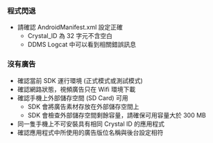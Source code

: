 ### 程式閃退
  - 請確認 AndroidManifest.xml 設定正確
    - Crystal_ID 為 32 字元不含空白
	- DDMS Logcat 中可以看到相關錯誤訊息

### 沒有廣告
  - 確認當前 SDK 運行環境 (正式模式或測試模式)
  - 確認網路狀態，視頻廣告只在 Wifi 環境下載
  - 確認手機上外部儲存空間 (SD Card) 可用
    - SDK 會將廣告素材存放在外部儲存空間上
	- SDK 會檢查外部儲存空間剩餘容量，請確保可用容量大於 300 MB
  - 同一隻手機上不可安裝具有相同 Crystal ID 的應用程式
  - 確認應用程式中所使用的廣告版位名稱與後台設定相符